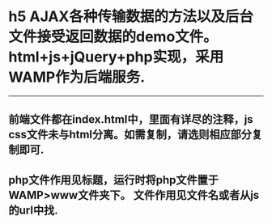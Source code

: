 # h5  AJAX各种传输数据的方法以及后台文件接受返回数据的demo文件。html+js+jQuery+php实现，采用WAMP作为后端服务.


--------------
前端文件都在index.html中，里面有详尽的注释，js css文件未与html分离。如需复制，请选则相应部分复制即可.
--------------
php文件作用见标题，运行时将php文件置于WAMP>www文件夹下。
文件作用见文件名或者从js的url中找.
-----------------

